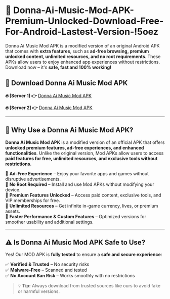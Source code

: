 # 📲 Donna-Ai-Music-Mod-APK-Premium-Unlocked-Download-Free-For-Android-Lastest-Version-!5oez

Donna Ai Music Mod APK is a modified version of an original Android APK that comes with **extra features**, such as **ad-free browsing, premium unlocked content, unlimited resources, and no root requirements**. These APKs allow users to enjoy enhanced app experiences without restrictions. Download now – it's **safe, fast and 100% working!**

## **📲 Download Donna Ai Music Mod APK**

 **🔥 [Server 1] 👉** [Donna Ai Music Mod APK](https://hapymods.com/Donna+Ai+Music+Mod+APK&ref=5oez)

 **🔥 [Server 2] 👉** [Donna Ai Music Mod APK](https://hapymods.com/Donna+Ai+Music+Mod+APK&ref=5oez)

---

## **📌 Why Use a Donna Ai Music Mod APK?**

**Donna Ai Music Mod APK** is a modified version of an official APK that offers **unlocked premium features, ad-free experiences, and enhanced functionalities**. Unlike the original version, Mod APKs allow users to access **paid features for free, unlimited resources, and exclusive tools without restrictions**.

🔹 **Ad-Free Experience** – Enjoy your favorite apps and games without disruptive advertisements.  
🔹 **No Root Required** – Install and use Mod APKs without modifying your device.  
🔹 **Premium Features Unlocked** – Access paid content, exclusive tools, and VIP memberships for free.  
🔹 **Unlimited Resources** – Get infinite in-game currency, lives, or premium assets.  
🔹 **Faster Performance & Custom Features** – Optimized versions for smoother usability and additional settings.  

---

## **⚠️ Is Donna Ai Music Mod APK Safe to Use?**

Yes! Our MOD APK is **fully tested** to ensure a **safe and secure experience**:

✅ **Verified & Trusted** – No security risks  
✅ **Malware-Free** – Scanned and tested  
✅ **No Account Ban Risk** – Works smoothly with no restrictions  

> 💡 **Tip:** Always download from trusted sources like ours to avoid fake or harmful versions.